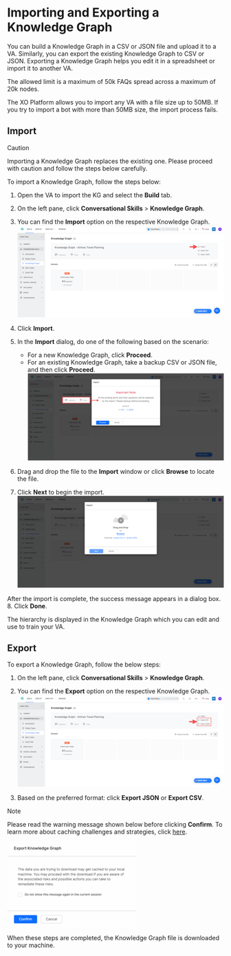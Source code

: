 # **Importing and Exporting a Knowledge Graph**

You can build a Knowledge Graph in a CSV or JSON file and upload it to a VA. Similarly, you can export the existing Knowledge Graph to CSV or JSON. Exporting a Knowledge Graph helps you edit it in a spreadsheet or import it to another VA.

The allowed limit is a maximum of 50k FAQs spread across a maximum of 20k nodes.

The XO Platform allows you to import any VA with a file size up to 50MB. If you try to import a bot with more than 50MB size, the import process fails.

## Import

<div class="admonition caution">
<p class="admonition-title">Caution</p>
<p>Importing a Knowledge Graph replaces the existing one. Please proceed with caution and follow the steps below carefully.</p>
</div>

To import a Knowledge Graph, follow the steps below:

1. Open the VA to import the KG and select the **Build** tab.
2. On the left pane, click **Conversational Skills** > **Knowledge Graph**.
3. You can find the **Import** option on the respective Knowledge Graph.
![Import Knowledge Graph](../use-cases/images/import-knowledge-graph.png "Import Knowledge Graph")

4. Click **Import**.
5. In the **Import** dialog, do one of the following based on the scenario:
    * For a new Knowledge Graph, click **Proceed**.
    * For an existing Knowledge Graph, take a backup CSV or JSON file, and then click **Proceed**.
    ![backup knowledge graph](../use-cases/images/backup-knowledge-graph.png "backup knowledge graph")

6. Drag and drop the file to the **Import** window or click **Browse** to locate the file.
7. Click **Next** to begin the import.
![click to begin import](../use-cases/images/click-begin-import.png "click to begin import")

After the import is complete, the success message appears in a dialog box. 
8. Click **Done**.

The hierarchy is displayed in the Knowledge Graph which you can edit and use to train your VA.

## Export

To export a Knowledge Graph, follow the below steps:

1. On the left pane, click **Conversational Skills** > **Knowledge Graph**.
2. You can find the **Export** option on the respective Knowledge Graph.
![Export Knowledge Graph](../use-cases/images/export-knowledge-graph.png "image_tooltip")

3. Based on the preferred format: click **Export JSON** or **Export CSV**.

<div class="admonition note">
<p class="admonition-title">Note</p>
<p>Please read the warning message shown below before clicking <b>Confirm</b>. To learn more about caching challenges and strategies, click <a href="https://aws.amazon.com/builders-library/caching-challenges-and-strategies/#:~:text=Caches%20are%20also%20susceptible%20to%20poisoning%20attacks%2C%20in%20which%20a,will%20see%20the%20malicious%20value">here</a>.</p>
</div>

![export caching message](../use-cases/images/export-caching-notice-message.png "export caching message")

When these steps are completed, the Knowledge Graph file is downloaded to your machine.
